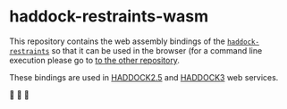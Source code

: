 # haddock-restraints-wasm

This repository contains the web assembly bindings of the [`haddock-restraints`](https://github.com/haddocking/haddock-restraints) so that it can be used in the browser (for a command line execution please go to [to the other repository](https://github.com/haddocking/haddock-restraints).

These bindings are used in [HADDOCK2.5](https://wenmr.science.uu.nl/haddock25) and [HADDOCK3](https://wenmr.science.uu.nl/haddock3) web services.

🚧 🚧 🚧
